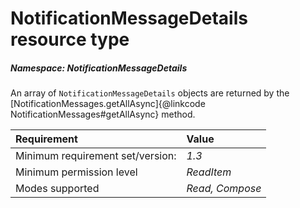 # NotificationMessageDetails resource type

##### Namespace: *NotificationMessageDetails*



An array of `NotificationMessageDetails` objects are returned by the [NotificationMessages.getAllAsync]{@linkcode NotificationMessages#getAllAsync} method.

|Requirement| Value|
|:----------|:-----|
|Minimum requirement set/version: | *1.3*|
|Minimum permission level |*ReadItem* |
|Modes supported | *Read, Compose*|


